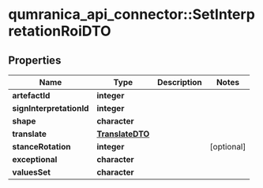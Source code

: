 # qumranica_api_connector::SetInterpretationRoiDTO

## Properties
Name | Type | Description | Notes
------------ | ------------- | ------------- | -------------
**artefactId** | **integer** |  | 
**signInterpretationId** | **integer** |  | 
**shape** | **character** |  | 
**translate** | [**TranslateDTO**](TranslateDTO.md) |  | 
**stanceRotation** | **integer** |  | [optional] 
**exceptional** | **character** |  | 
**valuesSet** | **character** |  | 



